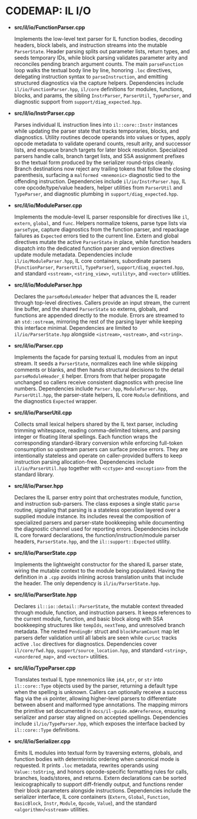 # CODEMAP: IL I/O

- **src/il/io/FunctionParser.cpp**

  Implements the low-level text parser for IL function bodies, decoding headers, block labels, and instruction streams into the mutable `ParserState`. Header parsing splits out parameter lists, return types, and seeds temporary IDs, while block parsing validates parameter arity and reconciles pending branch argument counts. The main `parseFunction` loop walks the textual body line by line, honoring `.loc` directives, delegating instruction syntax to `parseInstruction`, and emitting structured diagnostics via the capture helpers. Dependencies include `il/io/FunctionParser.hpp`, `il/core` definitions for modules, functions, blocks, and params, the sibling `InstrParser`, `ParserUtil`, `TypeParser`, and diagnostic support from `support/diag_expected.hpp`.

- **src/il/io/InstrParser.cpp**

  Parses individual IL instruction lines into `il::core::Instr` instances while updating the parser state that tracks temporaries, blocks, and diagnostics. Utility routines decode operands into values or types, apply opcode metadata to validate operand counts, result arity, and successor lists, and enqueue branch targets for later block resolution. Specialized parsers handle calls, branch target lists, and SSA assignment prefixes so the textual form produced by the serializer round-trips cleanly. Branch destinations now reject any trailing tokens that follow the closing parenthesis, surfacing a `malformed <mnemonic>` diagnostic tied to the offending instruction. Dependencies include `il/io/InstrParser.hpp`, IL core opcode/type/value headers, helper utilities from `ParserUtil` and `TypeParser`, and diagnostic plumbing in `support/diag_expected.hpp`.

- **src/il/io/ModuleParser.cpp**

  Implements the module-level IL parser responsible for directives like `il`, `extern`, `global`, and `func`. Helpers normalize tokens, parse type lists via `parseType`, capture diagnostics from the function parser, and repackage failures as `Expected` errors tied to the current line. Extern and global directives mutate the active `ParserState` in place, while function headers dispatch into the dedicated function parser and version directives update module metadata. Dependencies include `il/io/ModuleParser.hpp`, IL core containers, subordinate parsers (`FunctionParser`, `ParserUtil`, `TypeParser`), `support/diag_expected.hpp`, and standard `<sstream>`, `<string_view>`, `<utility>`, and `<vector>` utilities.

- **src/il/io/ModuleParser.hpp**

  Declares the `parseModuleHeader` helper that advances the IL reader through top-level directives. Callers provide an input stream, the current line buffer, and the shared `ParserState` so externs, globals, and functions are appended directly to the module. Errors are streamed to an `std::ostream`, mirroring the rest of the parsing layer while keeping this interface minimal. Dependencies are limited to `il/io/ParserState.hpp` alongside `<istream>`, `<ostream>`, and `<string>`.

- **src/il/io/Parser.cpp**

  Implements the façade for parsing textual IL modules from an input stream. It seeds a `ParserState`, normalizes each line while skipping comments or blanks, and then hands structural decisions to the detail `parseModuleHeader_E` helper. Errors from that helper propagate unchanged so callers receive consistent diagnostics with precise line numbers. Dependencies include `Parser.hpp`, `ModuleParser.hpp`, `ParserUtil.hpp`, the parser-state helpers, IL core `Module` definitions, and the diagnostics `Expected` wrapper.

- **src/il/io/ParserUtil.cpp**

  Collects small lexical helpers shared by the IL text parser, including trimming whitespace, reading comma-delimited tokens, and parsing integer or floating literal spellings. Each function wraps the corresponding standard-library conversion while enforcing full-token consumption so upstream parsers can surface precise errors. They are intentionally stateless and operate on caller-provided buffers to keep instruction parsing allocation-free. Dependencies include `il/io/ParserUtil.hpp` together with `<cctype>` and `<exception>` from the standard library.

- **src/il/io/Parser.hpp**

  Declares the IL parser entry point that orchestrates module, function, and instruction sub-parsers. The class exposes a single static `parse` routine, signaling that parsing is a stateless operation layered over a supplied module instance. Its includes reveal the composition of specialized parsers and parser-state bookkeeping while documenting the diagnostic channel used for reporting errors. Dependencies include IL core forward declarations, the function/instruction/module parser headers, `ParserState.hpp`, and the `il::support::Expected` utility.

- **src/il/io/ParserState.cpp**

  Implements the lightweight constructor for the shared IL parser state, wiring the mutable context to the module being populated. Having the definition in a `.cpp` avoids inlining across translation units that include the header. The only dependency is `il/io/ParserState.hpp`.

- **src/il/io/ParserState.hpp**

  Declares `il::io::detail::ParserState`, the mutable context threaded through module, function, and instruction parsers. It keeps references to the current module, function, and basic block along with SSA bookkeeping structures like `tempIds`, `nextTemp`, and unresolved branch metadata. The nested `PendingBr` struct and `blockParamCount` map let parsers defer validation until all labels are seen while `curLoc` tracks active `.loc` directives for diagnostics. Dependencies cover `il/core/fwd.hpp`, `support/source_location.hpp`, and standard `<string>`, `<unordered_map>`, and `<vector>` utilities.

- **src/il/io/TypeParser.cpp**

  Translates textual IL type mnemonics like `i64`, `ptr`, or `str` into `il::core::Type` objects used by the parser, returning a default type when the spelling is unknown. Callers can optionally receive a success flag via the `ok` pointer, allowing higher-level parsers to differentiate between absent and malformed type annotations. The mapping mirrors the primitive set documented in `docs/il-guide.md#reference`, ensuring serializer and parser stay aligned on accepted spellings. Dependencies include `il/io/TypeParser.hpp`, which exposes the interface backed by `il::core::Type` definitions.

- **src/il/io/Serializer.cpp**

  Emits IL modules into textual form by traversing externs, globals, and function bodies with deterministic ordering when canonical mode is requested. It prints `.loc` metadata, rewrites operands using `Value::toString`, and honors opcode-specific formatting rules for calls, branches, loads/stores, and returns. Extern declarations can be sorted lexicographically to support diff-friendly output, and functions render their block parameters alongside instructions. Dependencies include the serializer interface, IL core containers (`Extern`, `Global`, `Function`, `BasicBlock`, `Instr`, `Module`, `Opcode`, `Value`), and the standard `<algorithm>`/`<sstream>` utilities.
